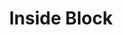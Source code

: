 ---
title: Inside Block
position: Admin
photo: /assets/logo/cube.png
color: ib
site: 'https://www.insideblock.com'

social:
  - profile: 'https://www.facebook.com/InsideBlock/'
    icon: icon-facebook
    target: _black
    rel: noopener
    type: Facebook

  - profile: 'https://twitter.com/insideblock'
    icon: icon-twitter
    target: _black
    rel: noopener
    type: Twitter

  - profile: 'https://github.com/insideblock'
    icon: icon-github
    target: _black
    rel: noopener
    type: GitHub

  - profile: 'https://flipboard.com/@InsideBlock'
    icon: icon-flipboard
    target: _black
    rel: noopener
    type: Flipboard

  - profile: 'https://www.instagram.com/inside.block/'
    icon: icon-instagram
    target: _black
    rel: noopener
    type: Instagram

  - profile: 'https://g.page/insideblock/'
    icon: icon-googleb
    target: _black
    rel: noopener
    type: Google Business

  - profile: 'https://www.linkedin.com/company/insideblock'
    icon: icon-linkedin
    target: _black
    rel: noopener
    type: LinkedIn
---